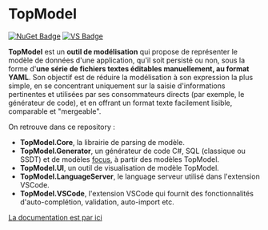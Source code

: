 # TopModel

[![NuGet Badge](https://badgen.net/nuget/v/TopModel.Generator)](https://www.nuget.org/packages/TopModel.Generator) [![VS Badge](https://vsmarketplacebadges.dev/version-short/jabx.topmodel.svg)](https://marketplace.visualstudio.com/items?itemName=JabX.topmodel)

**TopModel** est un **outil de modélisation** qui propose de représenter le modèle de données d'une application, qu'il soit persisté ou non, sous la forme d'**une série de fichiers textes éditables manuellement, au format YAML**. Son objectif est de réduire la modélisation à son expression la plus simple, en se concentrant uniquement sur la saisie d'informations pertinentes et utilisées par ses consommateurs directs (par exemple, le générateur de code), et en offrant un format texte facilement lisible, comparable et "mergeable".

On retrouve dans ce repository :

- **TopModel.Core**, la librairie de parsing de modèle.
- **TopModel.Generator**, un générateur de code C#, SQL (classique ou SSDT) et de modèles [focus](https://www.github.com/KleeGroup/focus4), à partir des modèles TopModel.
- **TopModel.UI**, un outil de visualisation de modèle TopModel.
- **TopModel.LanguageServer**, le language serveur utilisé dans l'extension VSCode.
- **TopModel.VSCode**, l'extension VSCode qui fournit des fonctionnalités d'auto-complétion, validation, auto-import etc.

[La documentation est par ici](https://klee-contrib.github.io/topmodel)
